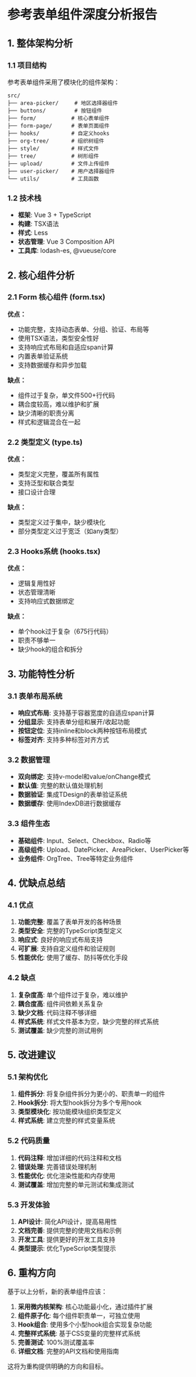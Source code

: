 # 参考表单组件深度分析报告

## 1. 整体架构分析

### 1.1 项目结构
参考表单组件采用了模块化的组件架构：
```
src/
├── area-picker/     # 地区选择器组件
├── buttons/         # 按钮组件
├── form/           # 核心表单组件
├── form-page/      # 表单页面组件
├── hooks/          # 自定义hooks
├── org-tree/       # 组织树组件
├── style/          # 样式文件
├── tree/           # 树形组件
├── upload/         # 文件上传组件
├── user-picker/    # 用户选择器组件
└── utils/          # 工具函数
```

### 1.2 技术栈
- **框架**: Vue 3 + TypeScript
- **构建**: TSX语法
- **样式**: Less
- **状态管理**: Vue 3 Composition API
- **工具库**: lodash-es, @vueuse/core

## 2. 核心组件分析

### 2.1 Form 核心组件 (form.tsx)
**优点：**
- 功能完整，支持动态表单、分组、验证、布局等
- 使用TSX语法，类型安全性好
- 支持响应式布局和自适应span计算
- 内置表单验证系统
- 支持数据缓存和异步加载

**缺点：**
- 组件过于复杂，单文件500+行代码
- 耦合度较高，难以维护和扩展
- 缺少清晰的职责分离
- 样式和逻辑混合在一起

### 2.2 类型定义 (type.ts)
**优点：**
- 类型定义完整，覆盖所有属性
- 支持泛型和联合类型
- 接口设计合理

**缺点：**
- 类型定义过于集中，缺少模块化
- 部分类型定义过于宽泛（如any类型）

### 2.3 Hooks系统 (hooks.tsx)
**优点：**
- 逻辑复用性好
- 状态管理清晰
- 支持响应式数据绑定

**缺点：**
- 单个hook过于复杂（675行代码）
- 职责不够单一
- 缺少hook的组合和拆分

## 3. 功能特性分析

### 3.1 表单布局系统
- **响应式布局**: 支持基于容器宽度的自适应span计算
- **分组显示**: 支持表单分组和展开/收起功能
- **按钮定位**: 支持inline和block两种按钮布局模式
- **标签对齐**: 支持多种标签对齐方式

### 3.2 数据管理
- **双向绑定**: 支持v-model和value/onChange模式
- **默认值**: 完整的默认值处理机制
- **数据验证**: 集成TDesign的表单验证系统
- **数据缓存**: 使用IndexDB进行数据缓存

### 3.3 组件生态
- **基础组件**: Input、Select、Checkbox、Radio等
- **高级组件**: Upload、DatePicker、AreaPicker、UserPicker等
- **业务组件**: OrgTree、Tree等特定业务组件

## 4. 优缺点总结

### 4.1 优点
1. **功能完整**: 覆盖了表单开发的各种场景
2. **类型安全**: 完整的TypeScript类型定义
3. **响应式**: 良好的响应式布局支持
4. **可扩展**: 支持自定义组件和验证规则
5. **性能优化**: 使用了缓存、防抖等优化手段

### 4.2 缺点
1. **复杂度高**: 单个组件过于复杂，难以维护
2. **耦合度高**: 组件间依赖关系复杂
3. **缺少文档**: 代码注释不够详细
4. **样式系统**: 样式文件基本为空，缺少完整的样式系统
5. **测试覆盖**: 缺少完整的测试用例

## 5. 改进建议

### 5.1 架构优化
1. **组件拆分**: 将复杂组件拆分为更小的、职责单一的组件
2. **Hook拆分**: 将大型hook拆分为多个专用hook
3. **类型模块化**: 按功能模块组织类型定义
4. **样式系统**: 建立完整的样式变量系统

### 5.2 代码质量
1. **代码注释**: 增加详细的代码注释和文档
2. **错误处理**: 完善错误处理机制
3. **性能优化**: 优化渲染性能和内存使用
4. **测试覆盖**: 增加完整的单元测试和集成测试

### 5.3 开发体验
1. **API设计**: 简化API设计，提高易用性
2. **文档完善**: 提供完整的使用文档和示例
3. **开发工具**: 提供更好的开发工具支持
4. **类型提示**: 优化TypeScript类型提示

## 6. 重构方向

基于以上分析，新的表单组件应该：

1. **采用微内核架构**: 核心功能最小化，通过插件扩展
2. **组件原子化**: 每个组件职责单一，可独立使用
3. **Hook组合**: 使用多个小型hook组合实现复杂功能
4. **完整样式系统**: 基于CSS变量的完整样式系统
5. **完善测试**: 100%测试覆盖率
6. **详细文档**: 完整的API文档和使用指南

这将为重构提供明确的方向和目标。
